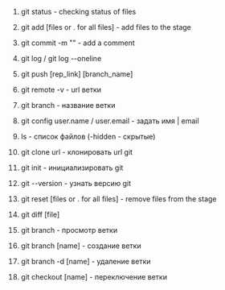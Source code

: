 1. git status - checking status of files
2. git add [files or . for all files] - add files to the stage
3. git commit -m "" - add a comment
4. git log / git log --oneline
5. git push [rep_link] [branch_name]

6. git remote -v - url ветки
7. git branch - название ветки

8. git config user.name / user.email - задать имя | email
9. ls - список файлов (-hidden - скрытые)
10. git clone url - клонировать url git
11. git init - инициализировать git
12. git --version - узнать версию git

13. git reset [files or . for all files] - remove files from the stage
14. git diff [file]

15. git branch - просмотр ветки
16. git branch [name] - создание ветки
17. git branch -d [name] - удаление ветки
18. git checkout [name] - переключение ветки